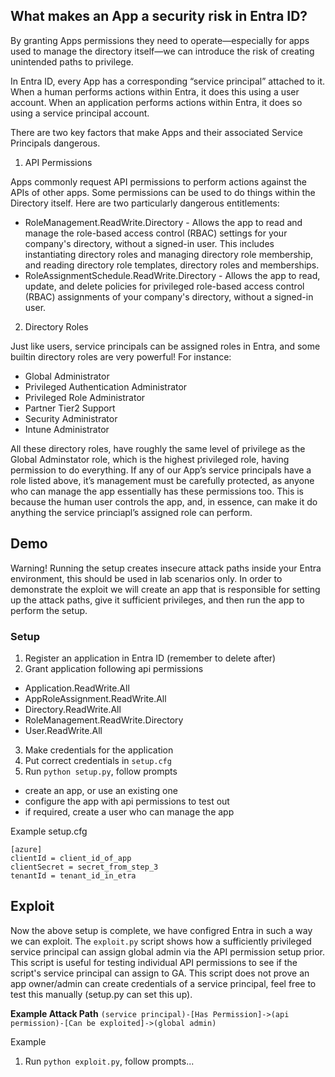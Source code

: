 ## What makes an App a security risk in Entra ID?

By granting Apps permissions they need to operate—especially for apps used to manage the directory itself—we can introduce the risk of creating unintended paths to privilege. 

In Entra ID, every App has a corresponding “service principal” attached to it. When a human performs actions within Entra, it does this using a user account. When an application performs actions within Entra, it does so using a service principal account. 

There are two key factors that make Apps and their associated Service Principals dangerous.

1. API Permissions

Apps commonly request API permissions to perform actions against the APIs of other apps. Some permissions can be used to do things within the Directory itself. Here are two particularly dangerous entitlements:

- RoleManagement.ReadWrite.Directory - Allows the app to read and manage the role-based access control (RBAC) settings for your company's directory, without a signed-in user. This includes instantiating directory roles and managing directory role membership, and reading directory role templates, directory roles and memberships.
- RoleAssignmentSchedule.ReadWrite.Directory - Allows the app to read, update, and delete policies for privileged role-based access control (RBAC) assignments of your company's directory, without a signed-in user.

2. Directory Roles

Just like users, service principals can be assigned roles in Entra, and some builtin directory roles are very powerful! For instance:
- Global Administrator
- Privileged Authentication Administrator
- Privileged Role Administrator
- Partner Tier2 Support
- Security Administrator
- Intune Administrator

All these directory roles, have roughly the same level of privilege as the Global Adminstator role, which is the highest privileged role, having permission to do everything. If any of our App’s service principals have a role listed above, it’s management must be carefully protected, as anyone who can manage the app essentially has these permissions too. This is because the human user controls the app, and, in essence, can make it do anything the service princiapl’s assigned role can perform.

## Demo

Warning! Running the setup creates insecure attack paths inside your Entra environment, this should be used in lab scenarios only.
In order to demonstrate the exploit we will create an app that is responsible for setting up the attack paths, give it sufficient privileges, and then run the app to perform the setup.

### Setup

1. Register an application in Entra ID (remember to delete after)
2. Grant application following api permissions
  - Application.ReadWrite.All
  - AppRoleAssignment.ReadWrite.All
  - Directory.ReadWrite.All
  - RoleManagement.ReadWrite.Directory
  - User.ReadWrite.All
3. Make credentials for the application
4. Put correct credentials in `setup.cfg`
5. Run `python setup.py`, follow prompts
  - create an app, or use an existing one
  - configure the app with api permissions to test out
  - if required, create a user who can manage the app


Example setup.cfg

```
[azure]
clientId = client_id_of_app
clientSecret = secret_from_step_3
tenantId = tenant_id_in_etra
```

## Exploit

Now the above setup is complete, we have configred Entra in such a way we can exploit. The `exploit.py` script shows how a sufficiently privileged service principal can assign global admin via the API permission setup prior. This script is useful for testing individual API permissions to see if the script's service principal can assign to GA. This script does not prove an app owner/admin can create credentials of a service principal, feel free to test this manually (setup.py can set this up).

**Example Attack Path**
`(service principal)-[Has Permission]->(api permission)-[Can be exploited]->(global admin)`

Example
1. Run `python exploit.py`, follow prompts...

